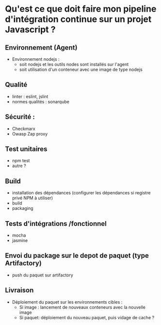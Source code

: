 # Qu'est ce que doit faire mon pipeline d'intégration continue sur un projet Javascript ?

## Environnement (Agent)

- Environnement nodejs : 
  - soit nodejs et les outils nodes sont installés sur l'agent
  - soit utilisation d'un conteneur avec une image de type nodejs

## Qualité

- linter : eslint, jslint
- normes qualités : sonarqube 

## Sécurité :

- Checkmarx
- Owasp Zap proxy 

## Test unitaires

- npm test 
- autre ?

## Build

- installation des dépendances (configurer les dépendances si registre privé NPM à utiliser)
- build 
- packaging

## Tests d'intégrations /fonctionnel 

- mocha
- jasmine

## Envoi du package sur le depot de paquet (type Artifactory)

- push du paquet sur artifactory 

## Livraison 

- Déploiement du paquet sur les environnements cibles :
  - Si image : lancement de nouveaux conteneurs avec la nouvelle image
  - Si paquet: déploiement du nouveau paquet, puis vidage de cache ?
